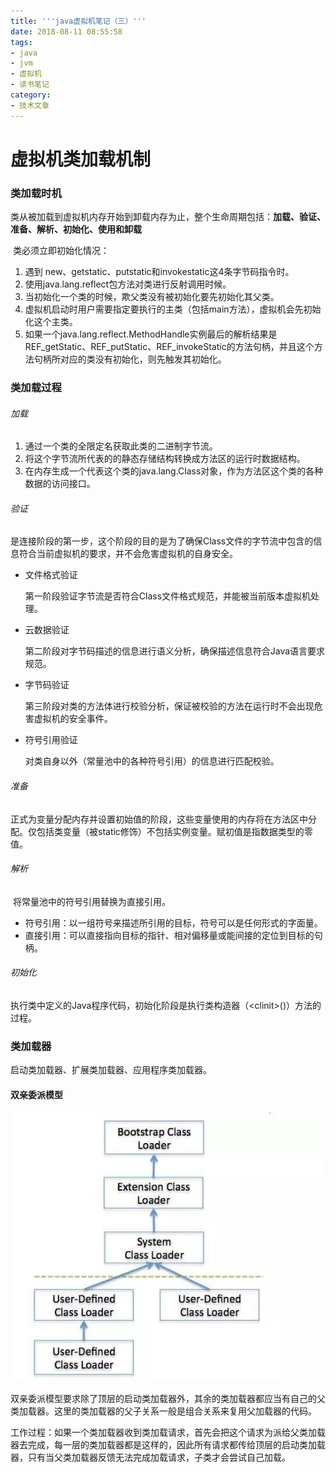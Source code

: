 ```yaml
---
title: '''java虚拟机笔记（三）'''
date: 2018-08-11 08:55:58
tags:
- java
- jvm
- 虚拟机
- 读书笔记
category:
- 技术文章
---
```


# 虚拟机类加载机制

### 类加载时机

​	类从被加载到虚拟机内存开始到卸载内存为止，整个生命周期包括：**加载、验证、准备、解析、初始化、使用和卸载**

​	类必须立即初始化情况：

1. 遇到 new、getstatic、putstatic和invokestatic这4条字节码指令时。
2. 使用java.lang.reflect包方法对类进行反射调用时候。
3. 当初始化一个类的时候，欺父类没有被初始化要先初始化其父类。
4. 虚拟机启动时用户需要指定要执行的主类（包括main方法），虚拟机会先初始化这个主类。
5. 如果一个java.lang.reflect.MethodHandle实例最后的解析结果是REF_getStatic、REF_putStatic、REF_invokeStatic的方法句柄，并且这个方法句柄所对应的类没有初始化，则先触发其初始化。

### 类加载过程

###### 加载

1. 通过一个类的全限定名获取此类的二进制字节流。
2. 将这个字节流所代表的的静态存储结构转换成方法区的运行时数据结构。
3. 在内存生成一个代表这个类的java.lang.Class对象，作为方法区这个类的各种数据的访问接口。

###### 验证

​	是连接阶段的第一步，这个阶段的目的是为了确保Class文件的字节流中包含的信息符合当前虚拟机的要求，并不会危害虚拟机的自身安全。

* 文件格式验证

  第一阶段验证字节流是否符合Class文件格式规范，并能被当前版本虚拟机处理。

* 云数据验证

  第二阶段对字节码描述的信息进行语义分析，确保描述信息符合Java语言要求规范。

* 字节码验证

  第三阶段对类的方法体进行校验分析，保证被校验的方法在运行时不会出现危害虚拟机的安全事件。

* 符号引用验证

  对类自身以外（常量池中的各种符号引用）的信息进行匹配校验。

###### 准备

​	正式为变量分配内存并设置初始值的阶段，这些变量使用的内存将在方法区中分配。仅包括类变量（被static修饰）不包括实例变量。赋初值是指数据类型的零值。

###### 解析

​	将常量池中的符号引用替换为直接引用。

* 符号引用：以一组符号来描述所引用的目标，符号可以是任何形式的字面量。
* 直接引用：可以直接指向目标的指针、相对偏移量或能间接的定位到目标的句柄。

###### 初始化

执行类中定义的Java程序代码，初始化阶段是执行类构造器（\<clinit>()）方法的过程。

### 类加载器

启动类加载器、扩展类加载器、应用程序类加载器。

#### 双亲委派模型

![双亲委派模型](https://raw.githubusercontent.com/lgsdaredevil/newblog/resource-newblog/source/favicons/article/%E5%8F%8C%E4%BA%B2%E5%A7%94%E6%B4%BE%E6%A8%A1%E5%9E%8B.jpg)

双亲委派模型要求除了顶层的启动类加载器外，其余的类加载器都应当有自己的父类加载器。这里的类加载器的父子关系一般是组合关系来复用父加载器的代码。

​	工作过程：如果一个类加载器收到类加载请求，首先会把这个请求为派给父类加载器去完成，每一层的类加载器都是这样的，因此所有请求都传给顶层的启动类加载器，只有当父类加载器反馈无法完成加载请求，子类才会尝试自己加载。



